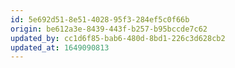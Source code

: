```yaml
---
id: 5e692d51-8e51-4028-95f3-284ef5c0f66b
origin: be612a3e-8439-443f-b257-b95bccde7c62
updated_by: cc1d6f85-bab6-480d-8bd1-226c3d628cb2
updated_at: 1649090813
---
```

